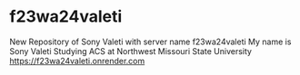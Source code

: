 # f23wa24valeti

New Repository of Sony Valeti with server name f23wa24valeti
My name is Sony Valeti Studying ACS at Northwest Missouri State University
https://f23wa24valeti.onrender.com
